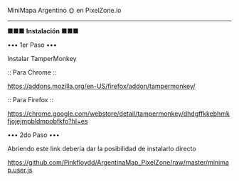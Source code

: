 MiniMapa Argentino 🌞 en PixelZone.io

--------------------------------------------------------------

■■■ **Instalación** ■■■



••• 1er Paso •••

Instalar TamperMonkey

:: Para Chrome ::

https://addons.mozilla.org/en-US/firefox/addon/tampermonkey/

:: Para Firefox ::

https://chrome.google.com/webstore/detail/tampermonkey/dhdgffkkebhmkfjojejmpbldmpobfkfo?hl=es

••• 2do Paso •••

Abriendo este link debería dar la posibilidad de instalarlo directo

https://github.com/Pinkfloydd/ArgentinaMap_PixelZone/raw/master/minimap.user.js
